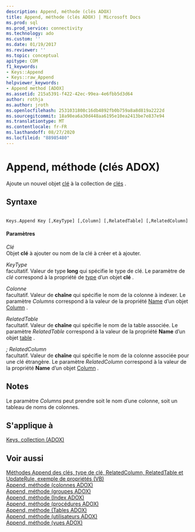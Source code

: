 ```yaml
---
description: Append, méthode (clés ADOX)
title: Append, méthode (clés ADOX) | Microsoft Docs
ms.prod: sql
ms.prod_service: connectivity
ms.technology: ado
ms.custom: ''
ms.date: 01/19/2017
ms.reviewer: ''
ms.topic: conceptual
apitype: COM
f1_keywords:
- Keys::Append
- Keys::raw_Append
helpviewer_keywords:
- Append method [ADOX]
ms.assetid: 215a5391-f422-42ec-99ea-4e6fbb5d3d64
author: rothja
ms.author: jroth
ms.openlocfilehash: 2531031808c16db4892fb0b759a8a8d819a2222d
ms.sourcegitcommit: 18a98ea6a30d448aa6195e10ea2413be7e837e94
ms.translationtype: MT
ms.contentlocale: fr-FR
ms.lasthandoff: 08/27/2020
ms.locfileid: "88985480"
---
```

# <a name="append-method-adox-keys"></a>Append, méthode (clés ADOX)
Ajoute un nouvel objet [clé](./key-object-adox.md) à la collection de [clés](./keys-collection-adox.md) .  
  
## <a name="syntax"></a>Syntaxe  
  
```  
  
Keys.Append Key [,KeyType] [,Column] [,RelatedTable] [,RelatedColumn]  
```  
  
#### <a name="parameters"></a>Paramètres  
 *Clé*  
 Objet **clé** à ajouter ou nom de la clé à créer et à ajouter.  
  
 *KeyType*  
 facultatif. Valeur de type **long** qui spécifie le type de clé. Le paramètre de *clé* correspond à la propriété de [type](./type-property-key-adox.md) d’un objet **clé** .  
  
 *Colonne*  
 facultatif. Valeur de **chaîne** qui spécifie le nom de la colonne à indexer. Le paramètre *Columns* correspond à la valeur de la propriété [Name](./name-property-adox.md) d’un objet [Column](./column-object-adox.md) .  
  
 *RelatedTable*  
 facultatif. Valeur de **chaîne** qui spécifie le nom de la table associée. Le paramètre *RelatedTable* correspond à la valeur de la propriété **Name** d’un objet [table](./table-object-adox.md) .  
  
 *; RelatedColumn*  
 facultatif. Valeur de **chaîne** qui spécifie le nom de la colonne associée pour une clé étrangère. Le paramètre *RelatedColumn* correspond à la valeur de la propriété **Name** d’un objet [Column](./column-object-adox.md) .  
  
## <a name="remarks"></a>Notes  
 Le paramètre *Columns* peut prendre soit le nom d’une colonne, soit un tableau de noms de colonnes.  
  
## <a name="applies-to"></a>S'applique à  
 [Keys, collection (ADOX)](./keys-collection-adox.md)  
  
## <a name="see-also"></a>Voir aussi  
 [Méthodes Append des clés, type de clé, RelatedColumn, RelatedTable et UpdateRule, exemple de propriétés (VB)](./keys-append-method-key-type-relatedcolumn-relatedtable-example-vb.md)   
 [Append, méthode (colonnes ADOX)](./append-method-adox-columns.md)   
 [Append, méthode (groupes ADOX)](./append-method-adox-groups.md)   
 [Append, méthode (Index ADOX)](./append-method-adox-indexes.md)   
 [Append, méthode (procédures ADOX)](./append-method-adox-procedures.md)   
 [Append, méthode (Tables ADOX)](./append-method-adox-tables.md)   
 [Append, méthode (utilisateurs ADOX)](./append-method-adox-users.md)   
 [Append, méthode (vues ADOX)](./append-method-adox-views.md)